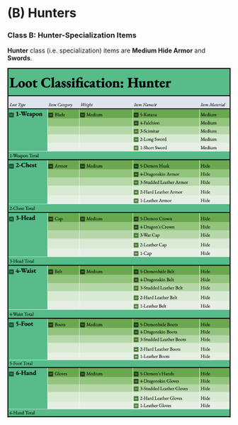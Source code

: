 # (B) Hunters

### **Class B: Hunter-Specialization Items** <a href="#block-55e5f6979ec84e998ff2d6a3ab640fe1" id="block-55e5f6979ec84e998ff2d6a3ab640fe1"></a>

**Hunter** class (i.e. specialization) items are **Medium Hide Armor** and **Swords**.&#x20;

![](<../../../../.gitbook/assets/image (22).png>)

